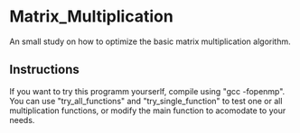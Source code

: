 # Matrix_Multiplication
An small study on how to optimize the basic matrix multiplication algorithm.

## Instructions
If you want to try this programm yourserlf, compile using "gcc -fopenmp". You can use "try_all_functions" and "try_single_function" to test one or all multiplication functions, or modify the main function to acomodate to your needs.
